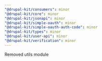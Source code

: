 ```yaml
---
"@drupal-kit/consumers": minor
"@drupal-kit/core": minor
"@drupal-kit/jsonapi": minor
"@drupal-kit/simple-oauth": minor
"@drupal-kit/simple-oauth-auth-code": minor
"@drupal-kit/types": minor
"@drupal-kit/user-api": minor
"@drupal-kit/verification": minor
---
```


Removed utils module
